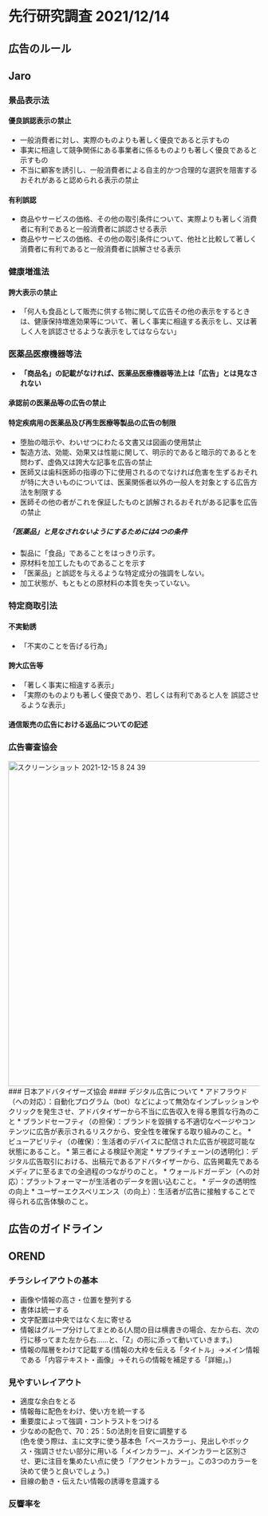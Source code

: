 # 先行研究調査  2021/12/14
## 広告のルール
## Jaro
### 景品表示法
#### 優良誤認表示の禁止
  * 一般消費者に対し、実際のものよりも著しく優良であると示すもの
  * 事実に相違して競争関係にある事業者に係るものよりも著しく優良であると示すもの  
  * 不当に顧客を誘引し、一般消費者による自主的かつ合理的な選択を阻害するおそれがあると認められる表示の禁止
#### 有利誤認
* 商品やサービスの価格、その他の取引条件について、実際よりも著しく消費者に有利であると一般消費者に誤認させる表示
* 商品やサービスの価格、その他の取引条件について、他社と比較して著しく消費者に有利であると一般消費者に誤解させる表示
### 健康増進法
#### 誇大表示の禁止
 * 「何人も食品として販売に供する物に関して広告その他の表示をするときは、健康保持増進効果等について、著しく事実に相違する表示をし、又は著しく人を誤認させるような表示をしてはならない」
### 医薬品医療機器等法
* **「商品名」の記載がなければ、医薬品医療機器等法上は「広告」とは見なされない** 
#### 承認前の医薬品等の広告の禁止
#### 特定疾病用の医薬品及び再生医療等製品の広告の制限
* 堕胎の暗示や、わいせつにわたる文書又は図画の使用禁止
* 製造方法、効能、効果又は性能に関して、明示的であると暗示的であるとを問わず、虚偽又は誇大な記事を広告の禁止
* 医師又は歯科医師の指導の下に使用されるのでなければ危害を生ずるおそれが特に大きいものについては、医薬関係者以外の一般人を対象とする広告方法を制限する
* 医師その他の者がこれを保証したものと誤解されるおそれがある記事を広告の禁止
##### 「医薬品」と見なされないようにするためには4つの条件
* 製品に「食品」であることをはっきり示す。
* 原材料を加工したものであることを示す
* 「医薬品」と誤認を与えるような特定成分の強調をしない。
* 加工状態が、もともとの原材料の本質を失っていない。
### 特定商取引法
#### 不実勧誘
* 「不実のことを告げる行為」
#### 誇大広告等
* 「著しく事実に相違する表示」
* 「実際のものよりも著しく優良であり、若しくは有利であると人を 誤認させるような表示」
#### 通信販売の広告における返品についての記述
### 広告審査協会
<img width="651" alt="スクリーンショット 2021-12-15 8 24 39" src="https://user-images.githubusercontent.com/80563502/146095603-0cd604cd-8715-4357-9154-9bee1a06c8e1.png">
### 日本アドバタイザーズ協会
#### デジタル広告について
* アドフラウド（への対応）：自動化プログラム（bot）などによって無効なインプレッションやクリックを発生させ、アドバタイザーから不当に広告収入を得る悪質な行為のこと
* ブランドセーフティ（の担保）：ブランドを毀損する不適切なページやコンテンツに広告が表示されるリスクから、安全性を確保する取り組みのこと。
* ビューアビリティ（の確保）：生活者のデバイスに配信された広告が視認可能な状態にあること。
* 第三者による検証や測定
* サプライチェーン(の透明化)：デジタル広告取引における、出稿元であるアドバタイザーから、広告掲載先であるメディアに至るまでの全過程のつながりのこと。
* ウォールドガーデン（への対応）：プラットフォーマーが生活者のデータを囲い込むこと。
* データの透明性の向上
* ユーザーエクスペリエンス（の向上）：生活者が広告に接触することで得られる広告体験のこと。

## 広告のガイドライン
## OREND
### チラシレイアウトの基本
* 画像や情報の高さ・位置を整列する
* 書体は統一する
* 文字配置は中央ではなく左に寄せる
* 情報はグループ分けしてまとめる(人間の目は横書きの場合、左から右、次の行に移ってまた左から右……と、「Z」の形に添って動いていきます。)
* 情報の階層をわけて記載する(情報の大枠を伝える「タイトル」→メイン情報である「内容テキスト・画像」→それらの情報を補足する「詳細」。)
### 見やすいレイアウト
* 適度な余白をとる
* 情報毎に配色をわけ、使い方を統一する
* 重要度によって強調・コントラストをつける
* 少なめの配色で、70：25：5の法則を目安に調整する  
(色を使う際は、主に文字に使う基本色「ベースカラー」、見出しやボックス・強調させたい部分に用いる「メインカラー」、メインカラーと区別させ、更に注目を集めたい点に使う「アクセントカラー」。この3つのカラーを決めて使うと良いでしょう。)
* 目線の動き・伝えたい情報の誘導を意識する
### 反響率を



